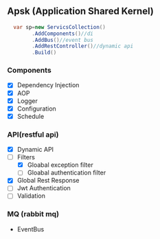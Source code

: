 ## Apsk (Application Shared Kernel)

``` csharp
  var sp=new ServicsCollection()
        .AddComponents()//di
        .AddBus()//event bus
        .AddRestController()//dynamic api
        .Build()
```

###  Components
   * [x] Dependency Injection
   * [x] AOP
   * [x] Logger
   * [x] Configuration
   * [x] Schedule

### API(restful api)
   * [x] Dynamic API
   * [ ] Filters
     * [x] Gloabal exception filter
     * [ ] Gloabal authentication filter
   * [x] Global Rest Response
   * [ ] Jwt Authentication
   * [ ] Validation

### MQ (rabbit mq)
   * EventBus